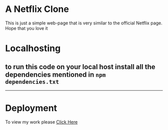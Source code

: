 # A Netflix Clone

This is just a simple web-page that is very similar to the official Netflix page.
Hope that you love it

# Localhosting

## to run this code on your local host install all the dependencies mentioned in `npm dependencies.txt`

---

# Deployment

To view my work please [Click Here](https://netfix-clone-b5812.web.app/)
